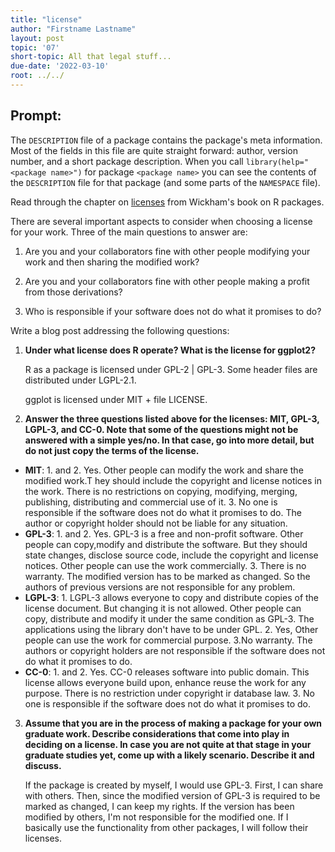 ```yaml
---
title: "license"
author: "Firstname Lastname"
layout: post
topic: '07'
short-topic: All that legal stuff...
due-date: '2022-03-10'
root: ../../
---
```


## Prompt:

The `DESCRIPTION` file of a package contains the package's meta information. Most of the fields in this file are quite straight forward: author, version number, and a short package description. When you call `library(help="<package name>")` for  package `<package name>` you can see the contents of the `DESCRIPTION` file for that package (and some parts of the `NAMESPACE` file).

Read through the chapter on [licenses](https://r-pkgs.org/license.html) from Wickham's book on R packages. 

There are several important aspects to consider when choosing a license for your work. 
Three of the main questions to answer are: 

1. Are you and your collaborators fine with other people modifying your work and then sharing the modified work?

2. Are you and your collaborators fine with other people making a profit from those derivations?

3. Who is responsible if your software does not do what it promises to do?


Write a blog post addressing the following questions: 

1. **Under what license does R operate? What is the license for ggplot2?**

<ul>R as a package is licensed under GPL-2 | GPL-3. Some header files are distributed under LGPL-2.1. </ul>
<ul>ggplot is licensed under MIT + file LICENSE.</ul>

2. **Answer the three questions listed above for the licenses: MIT, GPL-3,  LGPL-3, and CC-0. Note that some of the questions might not be answered with a simple yes/no. In that case, go into more detail, but do not just copy the terms of the license.**

<ul>
 	  <li><b>MIT</b>: 1. and 2. Yes. Other people can modify the work and share the modified work.T hey should include the copyright and license notices in the work. There is no restrictions on copying, modifying, merging, publishing, distributing and commercial use of it. 3. No one is responsible if the software does not do what it promises to do. The author or copyright holder should not be liable for any situation.</li>
 	  <li><b>GPL-3</b>: 1. and 2. Yes. GPL-3 is a free and non-profit software. Other people can copy,modify and distribute the software. But they should state changes, disclose source code, include the copyright and license notices. Other people can use the work commercially. 3. There is no warranty. The modified version has to be marked as changed. So the authors of previous versions are not responsible for any problem.</li>
    <li><b>LGPL-3</b>: 1. LGPL-3 allows everyone to copy and distribute copies of the license document. But changing it is not allowed. Other people can copy, distribute and modify it under the same condition as GPL-3. The applications using the library don't have to be under GPL. 2. Yes, Other people can use the work for commercial purpose. 3.No warranty. The authors or copyright holders are not responsible if the software does not do what it promises to do.</li>
 	  <li><b>CC-0</b>: 1. and 2. Yes. CC-0 releases software into public domain. This license allows everyone build upon, enhance reuse the work for any purpose. There is no restriction under copyright ir database law. 3. No one is responsible if the software does not do what it promises to do.</li>
 	</ul>

3. **Assume that you are in the process of making a package for your own graduate work. Describe considerations that come into play in deciding on a license. In case you are not quite at that stage in your graduate studies yet, come up with a likely scenario. Describe it and discuss.**

<ul>If the package is created by myself, I would use GPL-3. First, I can share with others. Then, since the modified version of GPL-3 is required to be marked as changed, I can keep my rights. If the version has been modified by others, I'm not responsible for the modified one. If I basically use the functionality from other packages, I will follow their licenses.</ul>

